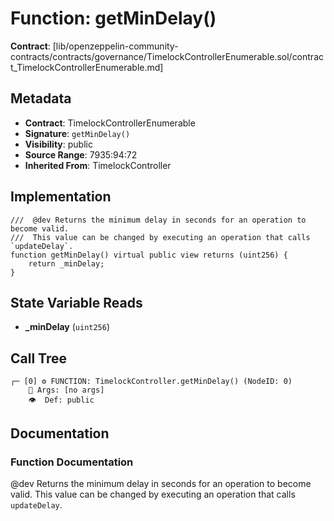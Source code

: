 # Function: getMinDelay()

**Contract**: [lib/openzeppelin-community-contracts/contracts/governance/TimelockControllerEnumerable.sol/contract_TimelockControllerEnumerable.md]

## Metadata

- **Contract**: TimelockControllerEnumerable
- **Signature**: `getMinDelay()`
- **Visibility**: public
- **Source Range**: 7935:94:72
- **Inherited From**: TimelockController

## Implementation

```solidity
///  @dev Returns the minimum delay in seconds for an operation to become valid.
///  This value can be changed by executing an operation that calls `updateDelay`.
function getMinDelay() virtual public view returns (uint256) {
    return _minDelay;
}
```

## State Variable Reads

- **_minDelay** (`uint256`)

## Call Tree

```
┌─ [0] ⚙️ FUNCTION: TimelockController.getMinDelay() (NodeID: 0)
    💬 Args: [no args]
    👁️  Def: public
```

## Documentation

### Function Documentation

 @dev Returns the minimum delay in seconds for an operation to become valid.
 This value can be changed by executing an operation that calls `updateDelay`.
